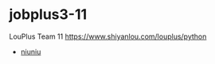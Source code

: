 # jobplus3-11
LouPlus Team 11 https://www.shiyanlou.com/louplus/python
* [niuniu](https://github.com/LouPlus/jobplus3-11)
